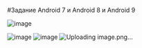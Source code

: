 #Задание Android 7 и Android 8 и Android 9

![image](https://github.com/user-attachments/assets/a7769d5c-e38b-4962-ac13-6aba5e54c2c7)

![image](https://github.com/user-attachments/assets/0c9952ae-1a00-4f82-8ace-99fa1af76463)
![image](https://github.com/user-attachments/assets/ce3f4cfb-c0a1-4fe9-a855-3bab1ccc9b79)
![Uploading image.png…]()




